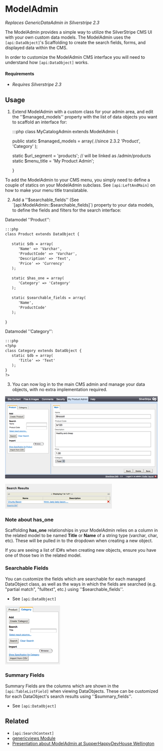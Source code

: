 # ModelAdmin

*Replaces GenericDataAdmin in Silverstripe 2.3*

The ModelAdmin provides a simple way to utilize the SilverStripe CMS UI with your own custom data models.  The
ModelAdmin uses the `[api:DataObject]`'s Scaffolding to create the search fields, forms, and displayed data within the
CMS. 

In order to customize the ModelAdmin CMS interface you will need to understand how  `[api:DataObject]` works.

#### Requirements

*  *Requires Silverstripe 2.3*

## Usage

1. Extend ModelAdmin with a custom class for your admin area, and edit the ''$managed_models'' property with the list of
data objects you want to scaffold an interface for:

	:::php
	class MyCatalogAdmin extends ModelAdmin {
	   
	  public static $managed_models = array(   //since 2.3.2
	      'Product',
	      'Category'
	   );
	
	  static $url_segment = 'products'; // will be linked as /admin/products
	  static $menu_title = 'My Product Admin';
	
	}


To add the ModelAdmin to your CMS menu, you simply need to define a couple of statics on your ModelAdmin subclass. See
`[api:LeftAndMain]` on how to make your menu title translatable.


2. Add a ''$searchable_fields'' (See `[api:ModelAdmin::$searchable_fields]`) property to your data
models, to define the fields and filters for the search interface:

Datamodel ''Product'':

	:::php
	class Product extends DataObject {
	
	   static $db = array(
	      'Name' => 'Varchar',
	      'ProductCode' => 'Varchar',
	      'Description' => 'Text',
	      'Price' => 'Currency'
	   );
	
	   static $has_one = array(
	      'Category' => 'Category'
	   );
	
	   static $searchable_fields = array(
	      'Name',
	      'ProductCode' 
	   );
	
	}


Datamodel ''Category'':

	:::php
	<?php
	class Category extends DataObject {
	   static $db = array(
	      'Title' => 'Text'
	   );
	}
	?>


3. You can now log in to the main CMS admin and manage your data objects, with no extra implementation required.

![](_images/modeladmin_edit.png)

![](_images/modeladmin_results.png)
### Note about has_one

Scaffolding **has_one** relationships in your ModelAdmin relies on a column in the related model to be named **Title**
or **Name** of a string type (varchar, char, etc).  These will be pulled in to the dropdown when creating a new object.

If you are seeing a list of ID#s when creating new objects, ensure you have one of those two in the related model.

### Searchable Fields

You can customize the fields which are searchable for each managed DataObject class, as well as the ways in which the
fields are searched (e.g. "partial match", "fulltext", etc.) using ''$searchable_fields''.

   * See `[api:DataObject]`

![](_images/modeladmin_search.png)

### Summary Fields

Summary Fields are the columns which are shown in the `[api:TableListField]` when viewing DataObjects.  These can be
customized for each DataObject's search results using ''$summary_fields''.

   * See `[api:DataObject]`

## Related

*  `[api:SearchContext]`
*  [genericviews Module](http://silverstripe.org/genericviews-module)
*  [Presentation about ModelAdmin at SupperHappyDevHouse Wellington](http://www.slideshare.net/chillu/modeladmin-in-silverstripe-23)
